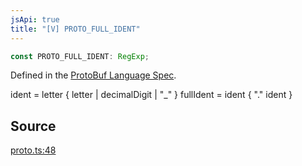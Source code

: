 ```yaml
---
jsApi: true
title: "[V] PROTO_FULL_IDENT"
---
```


```ts
const PROTO_FULL_IDENT: RegExp;
```

Defined in the [ProtoBuf Language Spec](https://developers.google.com/protocol-buffers/docs/reference/proto3-spec#identifiers).

ident = letter { letter | decimalDigit | "\_" }
fullIdent = ident { "." ident }

## Source

[proto.ts:48](https://github.com/markcowl/cadl/blob/1a6d2b70/packages/protobuf/src/proto.ts#L48)
